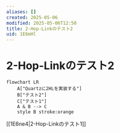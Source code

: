 ```yaml
---
aliases: []
created: 2025-05-06
modified: 2025-05-06T12:50
title: 2-Hop-Linkのテスト2
uid: 1E6mHl
---
```


# 2-Hop-Linkのテスト2

```mermaid
flowchart LR
    A["Quartzに2HLを実装する"]
    B["テスト2"]
    C["テスト1"]
    A & B --> C
    style B stroke:orange
```

[[1E6ne4|2-Hop-Linkのテスト1]]